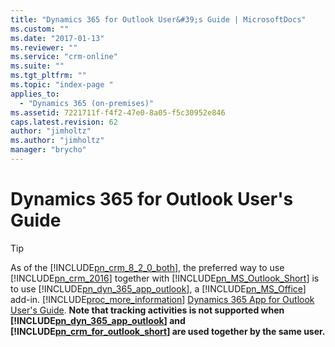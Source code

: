 ```yaml
---
title: "Dynamics 365 for Outlook User&#39;s Guide | MicrosoftDocs"
ms.custom: ""
ms.date: "2017-01-13"
ms.reviewer: ""
ms.service: "crm-online"
ms.suite: ""
ms.tgt_pltfrm: ""
ms.topic: "index-page "
applies_to: 
  - "Dynamics 365 (on-premises)"
ms.assetid: 7221711f-f4f2-47e0-8a05-f5c30952e846
caps.latest.revision: 62
author: "jimholtz"
ms.author: "jimholtz"
manager: "brycho"
---
```

# Dynamics 365 for Outlook User's Guide
> [!TIP]
>  As of  the [!INCLUDE[pn_crm_8_2_0_both](../../includes/pn-crm-8-2-0-both.md)], the preferred way to use [!INCLUDE[pn_crm_2016](../../includes/pn-crm-2016.md)] together with [!INCLUDE[pn_MS_Outlook_Short](../../includes/pn-ms-outlook-short.md)] is to use [!INCLUDE[pn_dyn_365_app_outlook](../../includes/pn-dyn-365-app-outlook.md)], a [!INCLUDE[pn_MS_Office](../../includes/pn-ms-office.md)] add-in. [!INCLUDE[proc_more_information](../../includes/proc-more-information.md)] [Dynamics 365 App for Outlook User's Guide](../../outlook-app/dynamics-365-app-outlook-user-s-guide.md). **Note that tracking activities is not supported when [!INCLUDE[pn_dyn_365_app_outlook](../../includes/pn-dyn-365-app-outlook.md)] and [!INCLUDE[pn_crm_for_outlook_short](../../includes/pn-crm-for-outlook-short.md)] are used together by the same user.**  
